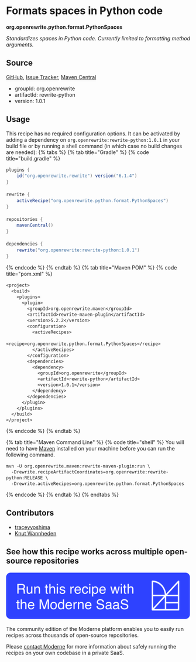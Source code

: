 # Formats spaces in Python code

**org.openrewrite.python.format.PythonSpaces**

_Standardizes spaces in Python code. Currently limited to formatting method arguments._

## Source

[GitHub](https://github.com/openrewrite/rewrite-python/blob/main/src/main/java/org/openrewrite/python/format/PythonSpaces.java), [Issue Tracker](https://github.com/openrewrite/rewrite-python/issues), [Maven Central](https://central.sonatype.com/artifact/org.openrewrite/rewrite-python/1.0.1/jar)

* groupId: org.openrewrite
* artifactId: rewrite-python
* version: 1.0.1


## Usage

This recipe has no required configuration options. It can be activated by adding a dependency on `org.openrewrite:rewrite-python:1.0.1` in your build file or by running a shell command (in which case no build changes are needed): 
{% tabs %}
{% tab title="Gradle" %}
{% code title="build.gradle" %}
```groovy
plugins {
    id("org.openrewrite.rewrite") version("6.1.4")
}

rewrite {
    activeRecipe("org.openrewrite.python.format.PythonSpaces")
}

repositories {
    mavenCentral()
}

dependencies {
    rewrite("org.openrewrite:rewrite-python:1.0.1")
}
```
{% endcode %}
{% endtab %}
{% tab title="Maven POM" %}
{% code title="pom.xml" %}
```markup
<project>
  <build>
    <plugins>
      <plugin>
        <groupId>org.openrewrite.maven</groupId>
        <artifactId>rewrite-maven-plugin</artifactId>
        <version>5.2.2</version>
        <configuration>
          <activeRecipes>
            <recipe>org.openrewrite.python.format.PythonSpaces</recipe>
          </activeRecipes>
        </configuration>
        <dependencies>
          <dependency>
            <groupId>org.openrewrite</groupId>
            <artifactId>rewrite-python</artifactId>
            <version>1.0.1</version>
          </dependency>
        </dependencies>
      </plugin>
    </plugins>
  </build>
</project>
```
{% endcode %}
{% endtab %}

{% tab title="Maven Command Line" %}
{% code title="shell" %}
You will need to have [Maven](https://maven.apache.org/download.cgi) installed on your machine before you can run the following command.

```shell
mvn -U org.openrewrite.maven:rewrite-maven-plugin:run \
  -Drewrite.recipeArtifactCoordinates=org.openrewrite:rewrite-python:RELEASE \
  -Drewrite.activeRecipes=org.openrewrite.python.format.PythonSpaces
```
{% endcode %}
{% endtab %}
{% endtabs %}

## Contributors
* [traceyyoshima](tracey.yoshima@gmail.com)
* [Knut Wannheden](knut@moderne.io)


## See how this recipe works across multiple open-source repositories

[![Moderne Link Image](/.gitbook/assets/ModerneRecipeButton.png)](https://app.moderne.io/recipes/org.openrewrite.python.format.PythonSpaces)

The community edition of the Moderne platform enables you to easily run recipes across thousands of open-source repositories.

Please [contact Moderne](https://moderne.io/product) for more information about safely running the recipes on your own codebase in a private SaaS.
